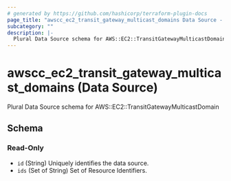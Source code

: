 ```yaml
---
# generated by https://github.com/hashicorp/terraform-plugin-docs
page_title: "awscc_ec2_transit_gateway_multicast_domains Data Source - terraform-provider-awscc"
subcategory: ""
description: |-
  Plural Data Source schema for AWS::EC2::TransitGatewayMulticastDomain
---
```


# awscc_ec2_transit_gateway_multicast_domains (Data Source)

Plural Data Source schema for AWS::EC2::TransitGatewayMulticastDomain



<!-- schema generated by tfplugindocs -->
## Schema

### Read-Only

- `id` (String) Uniquely identifies the data source.
- `ids` (Set of String) Set of Resource Identifiers.


